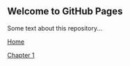 ## Welcome to GitHub Pages

Some text about this repository...


[Home](https://noobgab.github.io/test/index)

[Chapter 1](https://noobgab.github.io/test/chapter01)
